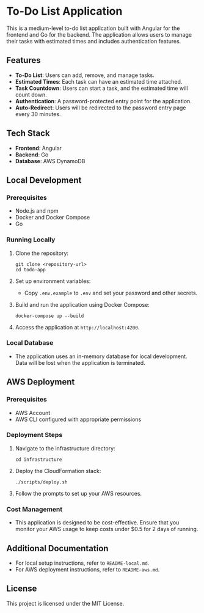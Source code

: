 # To-Do List Application

This is a medium-level to-do list application built with Angular for the frontend and Go for the backend. The application allows users to manage their tasks with estimated times and includes authentication features.

## Features

- **To-Do List**: Users can add, remove, and manage tasks.
- **Estimated Times**: Each task can have an estimated time attached.
- **Task Countdown**: Users can start a task, and the estimated time will count down.
- **Authentication**: A password-protected entry point for the application.
- **Auto-Redirect**: Users will be redirected to the password entry page every 30 minutes.

## Tech Stack

- **Frontend**: Angular
- **Backend**: Go
- **Database**: AWS DynamoDB

## Local Development

### Prerequisites

- Node.js and npm
- Docker and Docker Compose
- Go

### Running Locally

1. Clone the repository:
   ```
   git clone <repository-url>
   cd todo-app
   ```

2. Set up environment variables:
   - Copy `.env.example` to `.env` and set your password and other secrets.

3. Build and run the application using Docker Compose:
   ```
   docker-compose up --build
   ```

4. Access the application at `http://localhost:4200`.

### Local Database

- The application uses an in-memory database for local development. Data will be lost when the application is terminated.

## AWS Deployment

### Prerequisites

- AWS Account
- AWS CLI configured with appropriate permissions

### Deployment Steps

1. Navigate to the infrastructure directory:
   ```
   cd infrastructure
   ```

2. Deploy the CloudFormation stack:
   ```
   ./scripts/deploy.sh
   ```

3. Follow the prompts to set up your AWS resources.

### Cost Management

- This application is designed to be cost-effective. Ensure that you monitor your AWS usage to keep costs under $0.5 for 2 days of running.

## Additional Documentation

- For local setup instructions, refer to `README-local.md`.
- For AWS deployment instructions, refer to `README-aws.md`.

## License

This project is licensed under the MIT License.